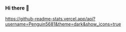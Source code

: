 ### Hi there 👋

https://github-readme-stats.vercel.app/api?username=Penguin5681&theme=dark&show_icons=true
